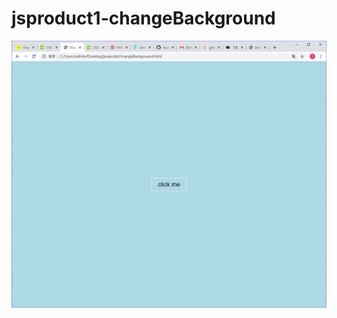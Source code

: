 # jsproduct1-changeBackground
![image](https://github.com/fillet0117/jsproduct1-changeBackground/blob/master/demo.gif)
